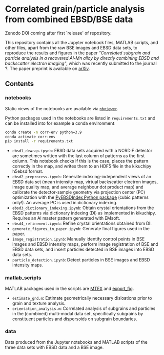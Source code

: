 # Correlated grain/particle analysis from combined EBSD/BSE data

Zenodo DOI coming after first `release' of repository.

This repository contains all the Jupyter notebook files, MATLAB scripts, and other files, apart from the raw BSE images and EBSD data sets, to reproduce the results and figures in the paper *"Correlated subgrain and particle analysis in a recovered Al-Mn alloy by directly combining EBSD and backscatter electron imaging"*, which was recently submitted to the journal ?. The paper preprint is available on [arXiv]().

## Contents

### notebooks

Static views of the notebooks are available via [`nbviewer`](https://nbviewer.org/github/hakonanes/correlated-grains-particles-workflow/notebooks).

Python packages used in the notebooks are listed in `requirements.txt` and can be installed into for example a conda environment:

```bash
conda create -n corr-env python=3.9
conda activate corr-env
pip install -r requirements.txt
```

* `ebsd1_dewrap.ipynb`: EBSD data sets acquired with a NORDIF detector are sometimes written with the last column of patterns as the first column. This notebook checks if this is the case, places the pattern correctly in the map, and writes them to an HDF5 file in the kikuchipy h5ebsd format.
* `ebsd2_preprocess.ipynb`: Generate indexing-independent views of an EBSD data set (mean intensity map, virtual backscatter electron images, image quality map, and average neighbour dot product map) and calibrate the detector-sample geometry via projection center (PC) optimization with the [PyEBSDIndex Python package](https://github.com/USNavalResearchLaboratory/PyEBSDIndex) (cubic patterns only!). An average PC is used in dictionary indexing.
* `ebsd3_dictionary_indexing.ipynb`: Obtain crystal orientations from the EBSD patterns via dictionary indexing (DI) as implemented in kikuchipy. Requires an Al master pattern generated with EMsoft.
* `ebsd4_refinement.ipynb`: Refine crystal orientations obtained from DI.
* `generate_figures_in_paper.ipynb`: Generate final figures used in the paper.
* `image_registration.ipynb`: Manually identify control points in BSE images and EBSD intensity maps, perform image registration of BSE and EBSD data sets, and insert particles detected in BSE images into EBSD data sets.
* `particle_detection.ipynb`: Detect particles in BSE images and EBSD intensity maps.

### matlab_scripts

MATLAB packages used in the scripts are [MTEX](https://mtex-toolbox.github.io/) and [export_fig](https://se.mathworks.com/matlabcentral/fileexchange/23629-export_fig).

* `estimate_gnd.m`: Estimate geometrically necessary disloations prior to grain and texture analysis.
* `orientation_analysis.m`: Correlated analysis of subgrains and particles in the (combined) multi-modal data set, specifically subgrains by constituent particles and dispersoids on subgrain boundaries.

### data

Data produced from the Jupyter notebooks and MATLAB scripts of the three data sets with EBSD data and a BSE image.
